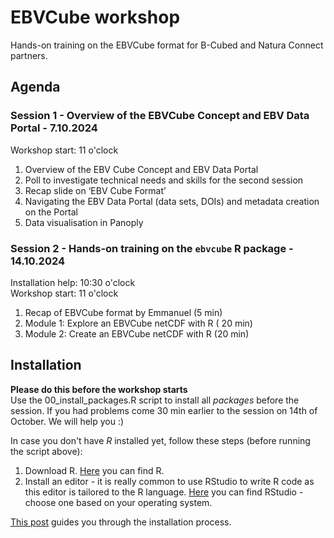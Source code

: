 # EBVCube workshop
Hands-on training on the EBVCube format for B-Cubed and Natura Connect partners.

## Agenda

### Session 1 - Overview of the EBVCube Concept and EBV Data Portal -  7.10.2024
Workshop start: 11 o'clock

1. Overview of the EBV Cube Concept and EBV Data Portal
2. Poll to investigate technical needs and skills for the second session
3. Recap slide on ‘EBV Cube Format’
4. Navigating the EBV Data Portal (data sets, DOIs) and metadata creation on the Portal
5. Data visualisation in Panoply

### Session 2 - Hands-on training  on the `ebvcube` R package -  14.10.2024
Installation help: 10:30 o'clock  </br>
Workshop start: 11 o'clock

1. Recap of EBVCube format by Emmanuel (5 min)
2. Module 1: Explore an EBVCube netCDF with R ( 20 min)
3. Module 2: Create an EBVCube netCDF with R (20 min)

## Installation
**Please do this before the workshop starts**  
Use the 00_install_packages.R script to install all *packages* before the session. If you had problems come 30 min earlier to the session on 14th of October. We will help you :)

In case you don't have *R* installed yet, follow these steps (before running the script above):
1. Download R. [Here](https://cran.r-project.org/) you can find R.
2. Install an editor - it is really common to use RStudio to write R code as this editor is tailored to the R language. [Here](https://posit.co/products/open-source/rstudio/) you can find RStudio - choose one based on your operating system.

[This post](https://rstudio-education.github.io/hopr/starting.html) guides you through the installation process.
